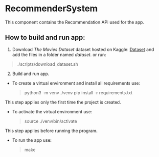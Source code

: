 # RecommenderSystem
This component contains the Recommendation API used for the app.

## How to build and run app:
1. Download *The Movies Dataset* dataset hosted on Kaggle: [Dataset](https://www.kaggle.com/datasets/rounakbanik/the-movies-dataset) and add the files in a folder named *dataset*.
or run:

> ./scripts/download_dataset.sh

2. Build and run app.

- To create a virtual environment and install all requirements use:

    > python3 -m venv ./venv
	> pip install -r requirements.txt

This step applies only the first time the project is created.

- To activate the virtual environment use:

    > source ./venv/bin/activate

This step applies before running the program.

- To run the app use:
    > make

